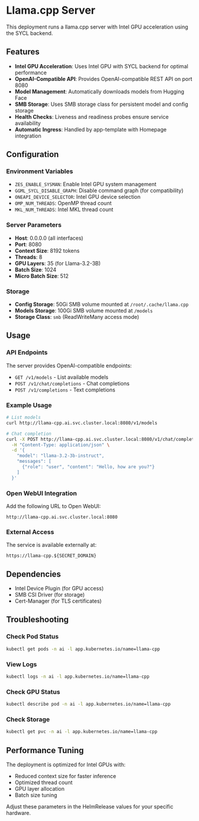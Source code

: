 # Llama.cpp Server

This deployment runs a llama.cpp server with Intel GPU acceleration using the SYCL backend.

## Features

- **Intel GPU Acceleration**: Uses Intel GPU with SYCL backend for optimal performance
- **OpenAI-Compatible API**: Provides OpenAI-compatible REST API on port 8080
- **Model Management**: Automatically downloads models from Hugging Face
- **SMB Storage**: Uses SMB storage class for persistent model and config storage
- **Health Checks**: Liveness and readiness probes ensure service availability
- **Automatic Ingress**: Handled by app-template with Homepage integration

## Configuration

### Environment Variables

- `ZES_ENABLE_SYSMAN`: Enable Intel GPU system management
- `GGML_SYCL_DISABLE_GRAPH`: Disable command graph (for compatibility)
- `ONEAPI_DEVICE_SELECTOR`: Intel GPU device selection
- `OMP_NUM_THREADS`: OpenMP thread count
- `MKL_NUM_THREADS`: Intel MKL thread count

### Server Parameters

- **Host**: 0.0.0.0 (all interfaces)
- **Port**: 8080
- **Context Size**: 8192 tokens
- **Threads**: 8
- **GPU Layers**: 35 (for Llama-3.2-3B)
- **Batch Size**: 1024
- **Micro Batch Size**: 512

### Storage

- **Config Storage**: 50Gi SMB volume mounted at `/root/.cache/llama.cpp`
- **Models Storage**: 100Gi SMB volume mounted at `/models`
- **Storage Class**: `smb` (ReadWriteMany access mode)

## Usage

### API Endpoints

The server provides OpenAI-compatible endpoints:

- `GET /v1/models` - List available models
- `POST /v1/chat/completions` - Chat completions
- `POST /v1/completions` - Text completions

### Example Usage

```bash
# List models
curl http://llama-cpp.ai.svc.cluster.local:8080/v1/models

# Chat completion
curl -X POST http://llama-cpp.ai.svc.cluster.local:8080/v1/chat/completions \
  -H "Content-Type: application/json" \
  -d '{
    "model": "llama-3.2-3b-instruct",
    "messages": [
      {"role": "user", "content": "Hello, how are you?"}
    ]
  }'
```

### Open WebUI Integration

Add the following URL to Open WebUI:
```
http://llama-cpp.ai.svc.cluster.local:8080
```

### External Access

The service is available externally at:
```
https://llama-cpp.${SECRET_DOMAIN}
```

## Dependencies

- Intel Device Plugin (for GPU access)
- SMB CSI Driver (for storage)
- Cert-Manager (for TLS certificates)

## Troubleshooting

### Check Pod Status
```bash
kubectl get pods -n ai -l app.kubernetes.io/name=llama-cpp
```

### View Logs
```bash
kubectl logs -n ai -l app.kubernetes.io/name=llama-cpp
```

### Check GPU Status
```bash
kubectl describe pod -n ai -l app.kubernetes.io/name=llama-cpp
```

### Check Storage
```bash
kubectl get pvc -n ai -l app.kubernetes.io/name=llama-cpp
```

## Performance Tuning

The deployment is optimized for Intel GPUs with:
- Reduced context size for faster inference
- Optimized thread count
- GPU layer allocation
- Batch size tuning

Adjust these parameters in the HelmRelease values for your specific hardware.
